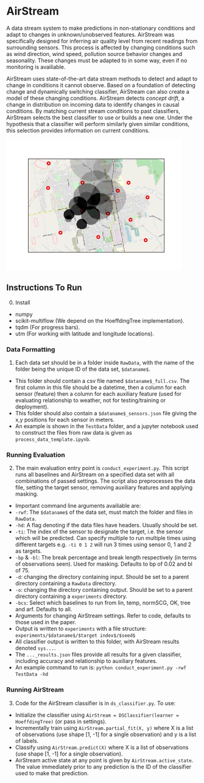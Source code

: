 # AirStream
A data stream system to make predictions in non-stationary conditions and adapt to changes in unknown/unobserved features.
AirStream was specifically designed for inferring air quality level from recent readings from surrounding sensors.
This process is affected by changing conditions such as wind direction, wind speed, pollution source behavior changes and seasonality.
These changes must be adapted to in some way, even if no monitoring is availiable.

AirStream uses state-of-the-art data stream methods to detect and adapt to change in conditions it cannot observe.
Based on a foundation of detecting change and dynamically switching classifier, AirStream can also create a model of these changing conditions.
AirStream detects _concept drift_, a change in distribution on incoming data to identify changes in causal conditions.
By matching current stream conditions to past classifiers, AirStream selects the best classifier to use or builds a new one.
Under the hypothesis that a classifier will perform similarly given similar conditions, this selection provides information on current conditions.

![Air Pollution](https://github.com/BenHals/AirStream/raw/master/Poll_overlay.jpg)

## Instructions To Run
0. Install 
 - numpy
 - scikit-multiflow (We depend on the HoeffdingTree implementation).
 - tqdm (For progress bars).
 - utm (For working with latitude and longitude locations).

### Data Formatting
1. Each data set should be in a folder inside `RawData`, with the name of the folder being the unique ID of the data set, `$dataname$`.
 - This folder should contain a csv file named `$dataname$_full.csv`. The first column in this file should be a datetime, then a column for each sensor (feature) then a column for each auxiliary feature (used for evaluating relationship to weather, not for testing/training or deployment).
 - This folder should also contain a `$dataname$_sensors.json` file giving the x,y positions for each sensor in meters.
 - An example is shown in the `TestData` folder, and a jupyter notebook used to construct the files from raw data is given as `process_data_template.ipynb`.

### Running Evaluation
2. The main evaluation entry point is `conduct_experiment.py`. This script runs all baselines and AirStream on a specified data set with all combinations of passed settings. The script also preprocesses the data file, setting the target sensor, removing auxiliary features and applying masking.
 - Important command line arguments availiable are:
  - `-rwf`: The `$dataname$` of the data set, must match the folder and files in `RawData`.
  - `-hd`: A flag denoting if the data files have headers. Usually should be set.
  - `-ti`: The index of the sensor to designate the target, i.e. the sensor which will be predicted. Can specify multiple to run multiple times using different targets e.g. `-ti 0 1 2` will run 3 times using sensor 0, 1 and 2 as targets.
  - `-bp` & `-bl`: The break percentage and break length respectively (in terms of observations seen). Used for masking. Defaults to bp of 0.02 and bl of 75.
  - `-d`: changing the directory containing input. Should be set to a parent directory containing a `RawData` directory.
  - `-o`: changing the directory containing output. Should be set to a parent directory containing a `experiments` directory.
  - `-bcs`: Select which baselines to run from lin, temp, normSCG, OK, tree and arf. Defaults to all.
  - Arguments for changing AirStream settings. Refer to code, defaults to those used in the paper.
  - Output is written to `experiments` with a file structure: `experiments/$dataname$/$target index$/$seed$`
  - All classifier output is written to this folder, with AirStream results denoted `sys...`.
  - The `..._results.json` files provide all results for a given classifier, including accuracy and relationship to auxiliary features.
  - An example command to run is: `python conduct_experiment.py -rwf TestData -hd`

### Running AirStream
3. Code for the AirStream classifier is in `ds_classifier.py`. To use:
 - Initialize the classifier using `AirStream = DSClassifier(learner = HoeffdingTree)` (or pass in settings).
 - Incrementally train using `AirStream.partial_fit(X, y)` where X is a list of observations (use shape [1, -1] for a single observation) and y is a list of labels.
 - Classify using `AirStream.predict(X)` where X is a list of observations (use shape [1, -1] for a single observation).
 - AirStream active state at any point is given by `AirStream.active_state`. The value immediately prior to any prediction is the ID of the classifier used to make that prediction.


